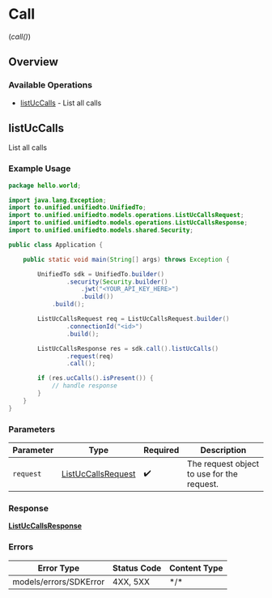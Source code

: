 # Call
(*call()*)

## Overview

### Available Operations

* [listUcCalls](#listuccalls) - List all calls

## listUcCalls

List all calls

### Example Usage

```java
package hello.world;

import java.lang.Exception;
import to.unified.unifiedto.UnifiedTo;
import to.unified.unifiedto.models.operations.ListUcCallsRequest;
import to.unified.unifiedto.models.operations.ListUcCallsResponse;
import to.unified.unifiedto.models.shared.Security;

public class Application {

    public static void main(String[] args) throws Exception {

        UnifiedTo sdk = UnifiedTo.builder()
                .security(Security.builder()
                    .jwt("<YOUR_API_KEY_HERE>")
                    .build())
            .build();

        ListUcCallsRequest req = ListUcCallsRequest.builder()
                .connectionId("<id>")
                .build();

        ListUcCallsResponse res = sdk.call().listUcCalls()
                .request(req)
                .call();

        if (res.ucCalls().isPresent()) {
            // handle response
        }
    }
}
```

### Parameters

| Parameter                                                           | Type                                                                | Required                                                            | Description                                                         |
| ------------------------------------------------------------------- | ------------------------------------------------------------------- | ------------------------------------------------------------------- | ------------------------------------------------------------------- |
| `request`                                                           | [ListUcCallsRequest](../../models/operations/ListUcCallsRequest.md) | :heavy_check_mark:                                                  | The request object to use for the request.                          |

### Response

**[ListUcCallsResponse](../../models/operations/ListUcCallsResponse.md)**

### Errors

| Error Type             | Status Code            | Content Type           |
| ---------------------- | ---------------------- | ---------------------- |
| models/errors/SDKError | 4XX, 5XX               | \*/\*                  |
